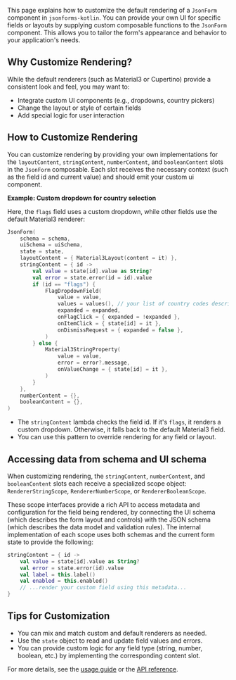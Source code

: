 This page explains how to customize the default rendering of a `JsonForm` component in 
`jsonforms-kotlin`. You can provide your own UI for specific fields or layouts by supplying custom 
composable functions to the `JsonForm` component. This allows you to tailor the form's appearance 
and behavior to your application's needs.

## Why Customize Rendering?

While the default renderers (such as Material3 or Cupertino) provide a consistent look and feel, 
you may want to:
 
* Integrate custom UI components (e.g., dropdowns, country pickers)
* Change the layout or style of certain fields
* Add special logic for user interaction

## How to Customize Rendering

You can customize rendering by providing your own implementations for the `layoutContent`, 
`stringContent`, `numberContent`, and `booleanContent` slots in the `JsonForm` composable. Each 
slot receives the necessary context (such as the field id and current value) and should emit your 
custom ui component.

**Example: Custom dropdown for country selection**

Here, the `flags` field uses a custom dropdown, while other fields use the default Material3 
renderer:

```kotlin
JsonForm(
    schema = schema,
    uiSchema = uiSchema,
    state = state,
    layoutContent = { Material3Layout(content = it) },
    stringContent = { id ->
        val value = state[id].value as String?
        val error = state.error(id = id).value
        if (id == "flags") {
            FlagDropdownField(
                value = value,
                values = values(), // your list of country codes described in the schema
                expanded = expanded,
                onFlagClick = { expanded = !expanded },
                onItemClick = { state[id] = it },
                onDismissRequest = { expanded = false },
            )
        } else {
            Material3StringProperty(
                value = value,
                error = error?.message,
                onValueChange = { state[id] = it },
            )
        }
    },
    numberContent = {},
    booleanContent = {},
)
```

* The `stringContent` lambda checks the field id. If it's `flags`, it renders a custom dropdown. Otherwise, it falls back to the default Material3 field.
* You can use this pattern to override rendering for any field or layout.

## Accessing data from schema and UI schema

When customizing rendering, the `stringContent`, `numberContent`, and `booleanContent` slots each
receive a specialized scope object: `RendererStringScope`, `RendererNumberScope`, or
`RendererBooleanScope`.

These scope interfaces provide a rich API to access metadata and configuration for the field being
rendered, by connecting the UI schema (which describes the form layout and controls) with the JSON
schema (which describes the data model and validation rules). The internal implementation of each
scope uses both schemas and the current form state to provide the following:

```kotlin
stringContent = { id ->
    val value = state[id].value as String?
    val error = state.error(id).value
    val label = this.label()
    val enabled = this.enabled()
    // ...render your custom field using this metadata...
}
```

## Tips for Customization

* You can mix and match custom and default renderers as needed.
* Use the `state` object to read and update field values and errors.
* You can provide custom logic for any field type (string, number, boolean, etc.) by implementing the corresponding content slot.

For more details, see the [usage guide](usage.md) or the [API reference](api/index.html).
